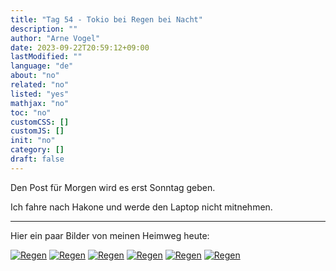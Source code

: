 ```yaml
---
title: "Tag 54 - Tokio bei Regen bei Nacht"
description: ""
author: "Arne Vogel"
date: 2023-09-22T20:59:12+09:00
lastModified: ""
language: "de"
about: "no"
related: "no"
listed: "yes"
mathjax: "no"
toc: "no"
customCSS: []
customJS: []
init: "no"
category: []
draft: false
---
```


Den Post für Morgen wird es erst Sonntag geben.

Ich fahre nach Hakone und werde den Laptop nicht mitnehmen.

---

Hier ein paar Bilder von meinen Heimweg heute:

[![Regen](regen-small.jpg)](regen.jpg)
[![Regen](regen2-small.jpg)](regen2.jpg)
[![Regen](regen3-small.jpg)](regen3.jpg)
[![Regen](regen4-small.jpg)](regen4.jpg)
[![Regen](regen5-small.jpg)](regen5.jpg)
[![Regen](regen6-small.jpg)](regen6.jpg)
